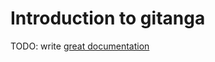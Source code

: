 # Introduction to gitanga

TODO: write [great documentation](http://jacobian.org/writing/great-documentation/what-to-write/)
